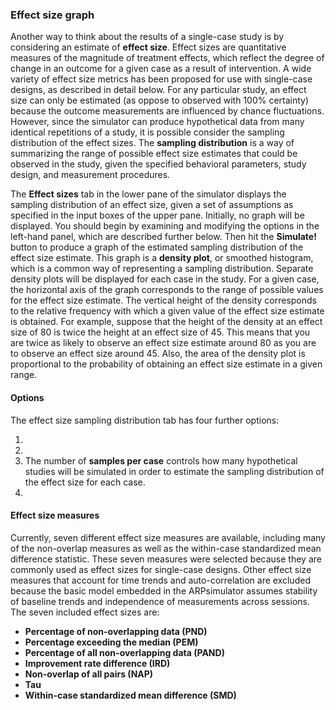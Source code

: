 ### Effect size graph

Another way to think about the results of a single-case study is by considering an estimate of __effect size__. Effect sizes are quantitative measures of the magnitude of treatment effects, which reflect the degree of change in an outcome for a given case as a result of intervention. A wide variety of effect size metrics has been proposed for use with single-case designs, as described in detail below. For any particular study, an effect size can only be estimated (as oppose to observed with 100% certainty) because the outcome measurements are influenced by chance fluctuations. However, since the simulator can produce hypothetical data from many identical repetitions of a study, it is possible consider the sampling distribution of the effect sizes. The __sampling distribution__ is a way of summarizing the range of possible effect size estimates that could be observed in the study, given the specified behavioral parameters, study design, and measurement procedures.

The __Effect sizes__ tab in the lower pane of the simulator displays the sampling distribution of an effect size, given a set of assumptions as specified in the input boxes of the upper pane. Initially, no graph will be displayed. You should begin by examining and modifying the options in the left-hand panel, which are described further below. Then hit the __Simulate!__ button to produce a graph of the estimated sampling distribution of the effect size estimate. This graph is a __density plot__, or smoothed histogram, which is a common way of representing a sampling distribution. Separate density plots will be displayed for each case in the study. For a given case, the horizontal axis of the graph corresponds to the range of possible values for the effect size estimate. The vertical height of the density corresponds to the relative frequency with which a given value of the effect size estimate is obtained. For example, suppose that the height of the density at an effect size of 80 is twice the height at an effect size of 45. This means that you are twice as likely to observe an effect size estimate around 80 as you are to observe an effect size around 45. Also, the area of the density plot is proportional to the probability of obtaining an effect size estimate in a given range. 

#### Options

The effect size sampling distribution tab has four further options:

1. 
2. 
3. The number of __samples per case__ controls how many hypothetical studies will be simulated in order to estimate the sampling distribution of the effect size for each case. 
4. 

#### Effect size measures

Currently, seven different effect size measures are available, including many of the non-overlap measures as well as the within-case standardized mean difference statistic. These seven measures were selected because they are commonly used as effect sizes for single-case designs. Other effect size measures that account for time trends and auto-correlation are excluded because the basic model embedded in the ARPsimulator assumes stability of baseline trends and independence of measurements across sessions. The seven included effect sizes are:

* __Percentage of non-overlapping data (PND)__
* __Percentage exceeding the median (PEM)__
* __Percentage of all non-overlapping data (PAND)__
* __Improvement rate difference (IRD)__
* __Non-overlap of all pairs (NAP)__
* __Tau__
* __Within-case standardized mean difference (SMD)__